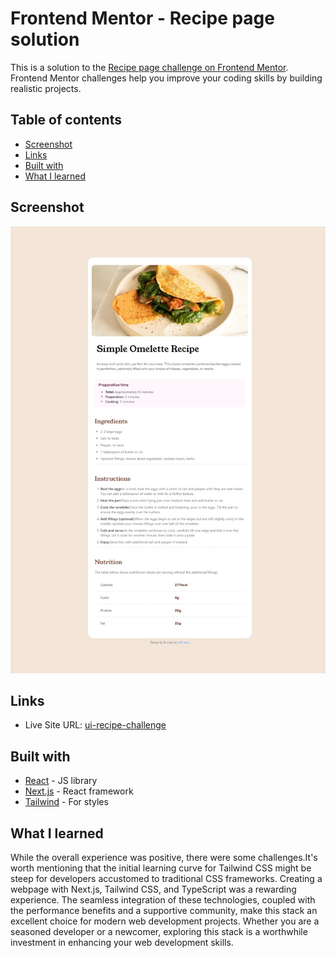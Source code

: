 # Frontend Mentor - Recipe page solution

This is a solution to the [Recipe page challenge on Frontend Mentor](https://www.frontendmentor.io/challenges/recipe-page-KiTsR8QQKm). Frontend Mentor challenges help you improve your coding skills by building realistic projects. 

## Table of contents

- [Screenshot](#screenshot)
- [Links](#links)
- [Built with](#built-with)
- [What I learned](#what-i-learned)



## Screenshot

![](./screenshot.jpeg)

## Links

- Live Site URL: [ui-recipe-challenge](https://ui-recipe-challenge.netlify.app)

## Built with


- [React](https://reactjs.org/) - JS library
- [Next.js](https://nextjs.org/) - React framework
- [Tailwind](https://tailwindcss.com/) - For styles


## What I learned

While the overall experience was positive, there were some challenges.It's worth mentioning that the initial learning curve for Tailwind CSS might be steep for developers accustomed to traditional CSS frameworks.
Creating a webpage with Next.js, Tailwind CSS, and TypeScript was a rewarding experience. The seamless integration of these technologies, coupled with the performance benefits and a supportive community, make this stack an excellent choice for modern web development projects. Whether you are a seasoned developer or a newcomer, exploring this stack is a worthwhile investment in enhancing your web development skills.

